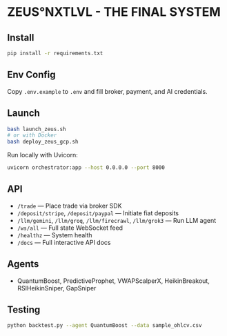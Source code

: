 # ZEUS°NXTLVL - THE FINAL SYSTEM

## Install
```bash
pip install -r requirements.txt
```
## Env Config
Copy `.env.example` to `.env` and fill broker, payment, and AI credentials.

## Launch
```bash
bash launch_zeus.sh
# or with Docker
bash deploy_zeus_gcp.sh
```

Run locally with Uvicorn:
```bash
uvicorn orchestrator:app --host 0.0.0.0 --port 8000
```
## API
- `/trade` — Place trade via broker SDK
- `/deposit/stripe`, `/deposit/paypal` — Initiate fiat deposits
- `/llm/gemini`, `/llm/groq`, `/llm/firecrawl`, `/llm/grok3` — Run LLM agent
- `/ws/all` — Full state WebSocket feed
- `/healthz` — System health
- `/docs` — Full interactive API docs

## Agents
- QuantumBoost, PredictiveProphet, VWAPScalperX, HeikinBreakout, RSIHeikinSniper, GapSniper

## Testing
```bash
python backtest.py --agent QuantumBoost --data sample_ohlcv.csv
```
